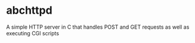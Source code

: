 <!--
SPDX-FileCopyrightText: 2021 2017 rdci

SPDX-License-Identifier: mit
-->

# abchttpd
A simple HTTP server in C that handles POST and GET requests as well as executing CGI scripts

